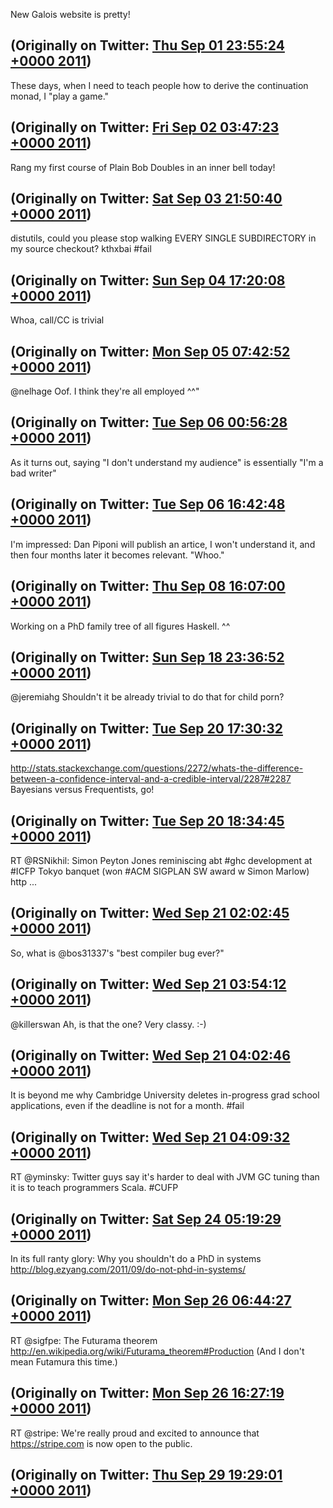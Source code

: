 New Galois website is pretty!

(Originally on Twitter: [Thu Sep 01 23:55:24 +0000 2011](https://twitter.com/ezyang/status/109414081617854464))
----
These days, when I need to teach people how to derive the continuation monad, I "play a game."

(Originally on Twitter: [Fri Sep 02 03:47:23 +0000 2011](https://twitter.com/ezyang/status/109472460914704384))
----
Rang my first course of Plain Bob Doubles in an inner bell today!

(Originally on Twitter: [Sat Sep 03 21:50:40 +0000 2011](https://twitter.com/ezyang/status/110107465378578432))
----
distutils, could you please stop walking EVERY SINGLE SUBDIRECTORY in my source checkout? kthxbai #fail

(Originally on Twitter: [Sun Sep 04 17:20:08 +0000 2011](https://twitter.com/ezyang/status/110401772572524546))
----
Whoa, call/CC is trivial

(Originally on Twitter: [Mon Sep 05 07:42:52 +0000 2011](https://twitter.com/ezyang/status/110618887334277120))
----
@nelhage Oof. I think they're all employed ^^"

(Originally on Twitter: [Tue Sep 06 00:56:28 +0000 2011](https://twitter.com/ezyang/status/110879000649404416))
----
As it turns out, saying "I don't understand my audience" is essentially "I'm a bad writer"

(Originally on Twitter: [Tue Sep 06 16:42:48 +0000 2011](https://twitter.com/ezyang/status/111117152345534464))
----
I'm impressed: Dan Piponi will publish an artice, I won't understand it, and then four months later it becomes relevant. "Whoo."

(Originally on Twitter: [Thu Sep 08 16:07:00 +0000 2011](https://twitter.com/ezyang/status/111832919940665344))
----
Working on a PhD family tree of all figures Haskell. ^^

(Originally on Twitter: [Sun Sep 18 23:36:52 +0000 2011](https://twitter.com/ezyang/status/115570010323292161))
----
@jeremiahg Shouldn't it be already trivial to do that for child porn?

(Originally on Twitter: [Tue Sep 20 17:30:32 +0000 2011](https://twitter.com/ezyang/status/116202597903368192))
----
http://stats.stackexchange.com/questions/2272/whats-the-difference-between-a-confidence-interval-and-a-credible-interval/2287#2287 Bayesians versus Frequentists, go!

(Originally on Twitter: [Tue Sep 20 18:34:45 +0000 2011](https://twitter.com/ezyang/status/116218756019142656))
----
RT @RSNikhil: Simon Peyton Jones reminiscing abt #ghc development at #ICFP Tokyo banquet (won #ACM SIGPLAN SW award w Simon Marlow) http ...

(Originally on Twitter: [Wed Sep 21 02:02:45 +0000 2011](https://twitter.com/ezyang/status/116331500793888768))
----
So, what is @bos31337's "best compiler bug ever?"

(Originally on Twitter: [Wed Sep 21 03:54:12 +0000 2011](https://twitter.com/ezyang/status/116359545466523648))
----
@killerswan Ah, is that the one? Very classy. :-)

(Originally on Twitter: [Wed Sep 21 04:02:46 +0000 2011](https://twitter.com/ezyang/status/116361703414968320))
----
It is beyond me why Cambridge University deletes in-progress grad school applications, even if the deadline is not for a month. #fail

(Originally on Twitter: [Wed Sep 21 04:09:32 +0000 2011](https://twitter.com/ezyang/status/116363406231080960))
----
RT @yminsky: Twitter guys say it's harder to deal with JVM GC tuning than it is to teach programmers Scala. #CUFP

(Originally on Twitter: [Sat Sep 24 05:19:29 +0000 2011](https://twitter.com/ezyang/status/117468171245588480))
----
In its full ranty glory: Why you shouldn't do a PhD in systems http://blog.ezyang.com/2011/09/do-not-phd-in-systems/

(Originally on Twitter: [Mon Sep 26 06:44:27 +0000 2011](https://twitter.com/ezyang/status/118214330692014080))
----
RT @sigfpe: The Futurama theorem http://en.wikipedia.org/wiki/Futurama_theorem#Production (And I don't mean Futamura this time.)

(Originally on Twitter: [Mon Sep 26 16:27:19 +0000 2011](https://twitter.com/ezyang/status/118361012545138688))
----
RT @stripe: We're really proud and excited to announce that https://stripe.com is now open to the public.

(Originally on Twitter: [Thu Sep 29 19:29:01 +0000 2011](https://twitter.com/ezyang/status/119493904667123713))
----
